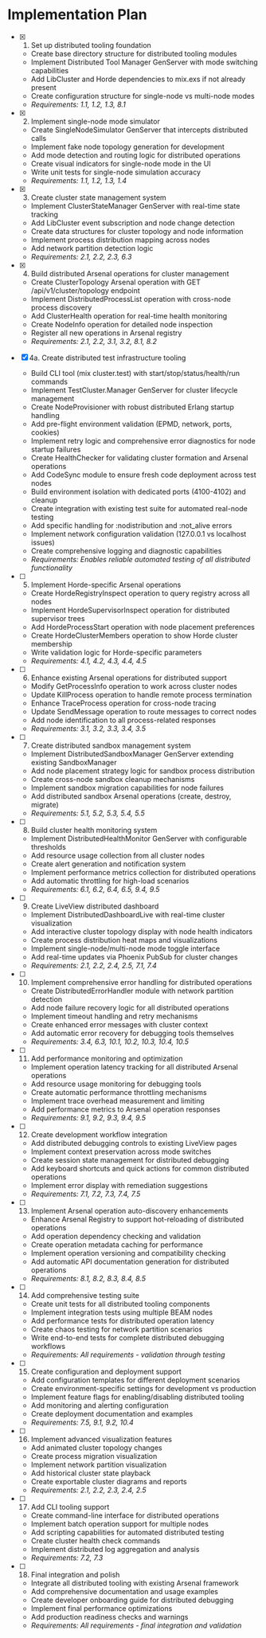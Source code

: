 # Implementation Plan

- [x] 1. Set up distributed tooling foundation


  - Create base directory structure for distributed tooling modules
  - Implement Distributed Tool Manager GenServer with mode switching capabilities
  - Add LibCluster and Horde dependencies to mix.exs if not already present
  - Create configuration structure for single-node vs multi-node modes
  - _Requirements: 1.1, 1.2, 1.3, 8.1_



- [x] 2. Implement single-node mode simulator



  - Create SingleNodeSimulator GenServer that intercepts distributed calls
  - Implement fake node topology generation for development
  - Add mode detection and routing logic for distributed operations
  - Create visual indicators for single-node mode in the UI
  - Write unit tests for single-node simulation accuracy
  - _Requirements: 1.1, 1.2, 1.3, 1.4_

- [x] 3. Create cluster state management system


  - Implement ClusterStateManager GenServer with real-time state tracking
  - Add LibCluster event subscription and node change detection
  - Create data structures for cluster topology and node information
  - Implement process distribution mapping across nodes
  - Add network partition detection logic
  - _Requirements: 2.1, 2.2, 2.3, 6.3_

- [x] 4. Build distributed Arsenal operations for cluster management



  - Create ClusterTopology Arsenal operation with GET /api/v1/cluster/topology endpoint
  - Implement DistributedProcessList operation with cross-node process discovery
  - Add ClusterHealth operation for real-time health monitoring
  - Create NodeInfo operation for detailed node inspection
  - Register all new operations in Arsenal registry
  - _Requirements: 2.1, 2.2, 3.1, 3.2, 8.1, 8.2_

- [x] 4a. Create distributed test infrastructure tooling










  - Build CLI tool (mix cluster.test) with start/stop/status/health/run commands
  - Implement TestCluster.Manager GenServer for cluster lifecycle management
  - Create NodeProvisioner with robust distributed Erlang startup handling
  - Add pre-flight environment validation (EPMD, network, ports, cookies)
  - Implement retry logic and comprehensive error diagnostics for node startup failures
  - Create HealthChecker for validating cluster formation and Arsenal operations
  - Add CodeSync module to ensure fresh code deployment across test nodes
  - Build environment isolation with dedicated ports (4100-4102) and cleanup
  - Create integration with existing test suite for automated real-node testing
  - Add specific handling for :nodistribution and :not_alive errors
  - Implement network configuration validation (127.0.0.1 vs localhost issues)
  - Create comprehensive logging and diagnostic capabilities
  - _Requirements: Enables reliable automated testing of all distributed functionality_

- [ ] 5. Implement Horde-specific Arsenal operations


  - Create HordeRegistryInspect operation to query registry across all nodes
  - Implement HordeSupervisorInspect operation for distributed supervisor trees
  - Add HordeProcessStart operation with node placement preferences
  - Create HordeClusterMembers operation to show Horde cluster membership
  - Write validation logic for Horde-specific parameters
  - _Requirements: 4.1, 4.2, 4.3, 4.4, 4.5_

- [ ] 6. Enhance existing Arsenal operations for distributed support
  - Modify GetProcessInfo operation to work across cluster nodes
  - Update KillProcess operation to handle remote process termination
  - Enhance TraceProcess operation for cross-node tracing
  - Update SendMessage operation to route messages to correct nodes
  - Add node identification to all process-related responses
  - _Requirements: 3.1, 3.2, 3.3, 3.4, 3.5_

- [ ] 7. Create distributed sandbox management system
  - Implement DistributedSandboxManager GenServer extending existing SandboxManager
  - Add node placement strategy logic for sandbox process distribution
  - Create cross-node sandbox cleanup mechanisms
  - Implement sandbox migration capabilities for node failures
  - Add distributed sandbox Arsenal operations (create, destroy, migrate)
  - _Requirements: 5.1, 5.2, 5.3, 5.4, 5.5_

- [ ] 8. Build cluster health monitoring system
  - Implement DistributedHealthMonitor GenServer with configurable thresholds
  - Add resource usage collection from all cluster nodes
  - Create alert generation and notification system
  - Implement performance metrics collection for distributed operations
  - Add automatic throttling for high-load scenarios
  - _Requirements: 6.1, 6.2, 6.4, 6.5, 9.4, 9.5_

- [ ] 9. Create LiveView distributed dashboard
  - Implement DistributedDashboardLive with real-time cluster visualization
  - Add interactive cluster topology display with node health indicators
  - Create process distribution heat maps and visualizations
  - Implement single-node/multi-node mode toggle interface
  - Add real-time updates via Phoenix PubSub for cluster changes
  - _Requirements: 2.1, 2.2, 2.4, 2.5, 7.1, 7.4_

- [ ] 10. Implement comprehensive error handling for distributed operations
  - Create DistributedErrorHandler module with network partition detection
  - Add node failure recovery logic for all distributed operations
  - Implement timeout handling and retry mechanisms
  - Create enhanced error messages with cluster context
  - Add automatic error recovery for debugging tools themselves
  - _Requirements: 3.4, 6.3, 10.1, 10.2, 10.3, 10.4, 10.5_

- [ ] 11. Add performance monitoring and optimization
  - Implement operation latency tracking for all distributed Arsenal operations
  - Add resource usage monitoring for debugging tools
  - Create automatic performance throttling mechanisms
  - Implement trace overhead measurement and limiting
  - Add performance metrics to Arsenal operation responses
  - _Requirements: 9.1, 9.2, 9.3, 9.4, 9.5_

- [ ] 12. Create development workflow integration
  - Add distributed debugging controls to existing LiveView pages
  - Implement context preservation across mode switches
  - Create session state management for distributed debugging
  - Add keyboard shortcuts and quick actions for common distributed operations
  - Implement error display with remediation suggestions
  - _Requirements: 7.1, 7.2, 7.3, 7.4, 7.5_

- [ ] 13. Implement Arsenal operation auto-discovery enhancements
  - Enhance Arsenal Registry to support hot-reloading of distributed operations
  - Add operation dependency checking and validation
  - Create operation metadata caching for performance
  - Implement operation versioning and compatibility checking
  - Add automatic API documentation generation for distributed operations
  - _Requirements: 8.1, 8.2, 8.3, 8.4, 8.5_

- [ ] 14. Add comprehensive testing suite
  - Create unit tests for all distributed tooling components
  - Implement integration tests using multiple BEAM nodes
  - Add performance tests for distributed operation latency
  - Create chaos testing for network partition scenarios
  - Write end-to-end tests for complete distributed debugging workflows
  - _Requirements: All requirements - validation through testing_

- [ ] 15. Create configuration and deployment support
  - Add configuration templates for different deployment scenarios
  - Create environment-specific settings for development vs production
  - Implement feature flags for enabling/disabling distributed tooling
  - Add monitoring and alerting configuration
  - Create deployment documentation and examples
  - _Requirements: 7.5, 9.1, 9.2, 10.4_

- [ ] 16. Implement advanced visualization features
  - Add animated cluster topology changes
  - Create process migration visualization
  - Implement network partition visualization
  - Add historical cluster state playback
  - Create exportable cluster diagrams and reports
  - _Requirements: 2.1, 2.2, 2.3, 2.4, 2.5_

- [ ] 17. Add CLI tooling support
  - Create command-line interface for distributed operations
  - Implement batch operation support for multiple nodes
  - Add scripting capabilities for automated distributed testing
  - Create cluster health check commands
  - Implement distributed log aggregation and analysis
  - _Requirements: 7.2, 7.3_

- [ ] 18. Final integration and polish
  - Integrate all distributed tooling with existing Arsenal framework
  - Add comprehensive documentation and usage examples
  - Create developer onboarding guide for distributed debugging
  - Implement final performance optimizations
  - Add production readiness checks and warnings
  - _Requirements: All requirements - final integration and validation_